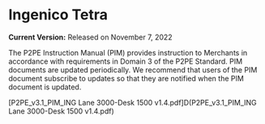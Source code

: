 # Ingenico Tetra

**Current Version:** Released on November 7, 2022

The P2PE Instruction Manual (PIM) provides instruction to Merchants in accordance with requirements in Domain 3 of the P2PE Standard. PIM documents are updated periodically. We recommend that users of the PIM document subscribe to updates so that they are notified when the PIM document is updated.

[P2PE_v3.1_PIM_ING Lane 3000-Desk 1500 v1.4.pdf]D(P2PE_v3.1_PIM_ING Lane 3000-Desk 1500 v1.4.pdf)
